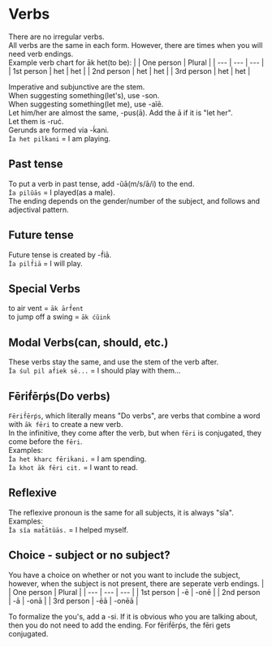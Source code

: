# Verbs
There are no irregular verbs.  
All verbs are the same in each form. However, there are times when you will need verb endings.   
Example verb chart for āk het(to be):
| | One person | Plural |
| --- | --- | --- |
| 1st person | het | het |
| 2nd person | het | het |
| 3rd person | het | het |

Imperative and subjunctive are the stem.  
When suggesting something(let's), use -son.  
When suggesting something(let me), use -aĭē.  
Let him/her are almost the same, -pus(ā). Add the ā if it is "let her".  
Let them is -ruć.  
Gerunds are formed via -ḱani.  
`Ĭa het pilḱani` = I am playing.
## Past tense
To put a verb in past tense, add -ŭā(m/s/ā/i) to the end.  
`Ĭa pilŭās` = I played(as a male).  
The ending depends on the gender/number of the subject, and follows and adjectival pattern.
## Future tense
Future tense is created by -f́iā.  
`Ĭa pilf́iā` = I will play.
## Special Verbs
to air vent = `āk ārf́ent`  
to jump off a swing = `āk ćŭinḱ`
## Modal Verbs(can, should, etc.)
These verbs stay the same, and use the stem of the verb after.  
`Ĭa śul pil af́iek sē...` = I should play with them...
## Fērif́ērṕs(Do verbs)
`Fērif́ērṕs`, which literally means "Do verbs", are verbs that combine a word with `āk fēri` to create a new verb.  
In the infinitive, they come after the verb, but when `fēri` is conjugated, they come before the `fēri`.  
Examples:  
`Ĭa het kharc fēriḱani.` = I am spending.  
`Ĭa khot āk fēri cit.` = I want to read.
## Reflexive
The reflexive pronoun is the same for all subjects, it is always "sĭa".  
Examples:  
`Ĭa sĭa mat̂ātŭās.` = I helped myself.
## Choice - subject or no subject?
You have a choice on whether or not you want to include the subject, however, when the subject is not present, there are seperate verb endings.
| | One person | Plural |
| --- | --- | --- |
| 1st person | -ē | -onē |
| 2nd person | -ā | -onā |
| 3rd person | -ēā | -onēā |

To formalize the you's, add a -si.
If it is obvious who you are talking about, then you do not need to add the ending. For fērif́ērṕs, the fēri gets conjugated.
